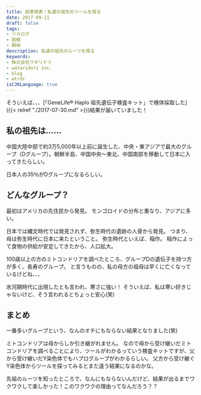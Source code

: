 ```yaml
---
title: 結果発表！私達の祖先のツールを探る
date: 2017-09-11
draft: false
tags:
- ツカログ
- 挑戦
- 興味
description: 私達の祖先のルーツを探る
keywords:
- 株式会社ワタリドリ
- wataridori inc.
- blog
- wtrdr
isCJKLanguage: true
---
```

そういえば、、、[「GeneLife® Haplo 祖先遺伝子検査キット」で検体採取した]({{< relref "./2017-07-30.md" >}})結果が届いていました！

## 私の祖先は……
中国大陸中部で約3万5,000年以上前に誕生した、中央・東アジアで最大のグループ（Dグループ）。朝鮮半島、中国中央〜東北、中国南部を移動して日本に入ってきたらしい。

日本人の35％がDグループになるらしい。

## どんなグループ？
最初はアメリカの先住民から発見。
モンゴロイドの分布と重なり、アジアに多い。

日本では縄文時代では発見されず、弥生時代の遺跡の人骨から発見。
つまり、母は弥生時代に日本に来たということ。
弥生時代といえば、稲作。
稲作によって食物の供給が安定してきたから、人口拡大。

100歳以上の方のミトコンドリアを調べたところ、グループDの遺伝子を持つ方が多く、長寿のグループ。
と言うものの、私の母方の祖母は早くに亡くなっているけどね、、、

氷河期時代に出現したとも言われ、寒さに強い！
そういえば、私は寒い好きじゃないけど、そう言われるとちょっと安心(笑)

## まとめ
一番多いグループという、なんのオチにもならない結果となりました(笑)

ミトコンドリアは母からしか引き継がれません。
なので母から受け継いだミトコンドリアを調べることにより、ツールがわかるっていう検査キットですが、父から受け継いだY染色体でもハプログループがわかるらしい。
父方から受け継ぐY染色体からツールを探ってみるとまた違う結果になるのかな。

先祖のルーツを知ったところで、なんにもならないんだけど、結果が出るまでワクワクして楽しかった！このワクワクの理由ってなんだろう？？
